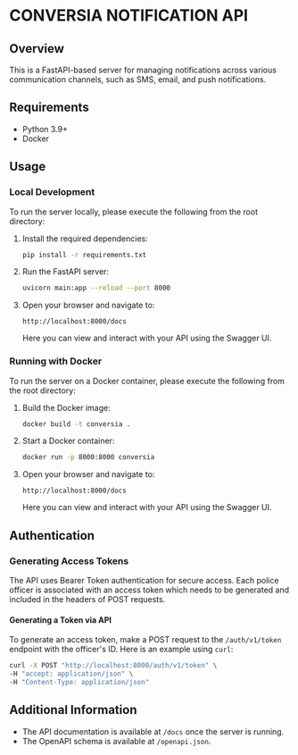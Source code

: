 # CONVERSIA NOTIFICATION API

## Overview
This is a FastAPI-based server for managing notifications across various communication channels, such as SMS, email, and push notifications.

## Requirements
- Python 3.9+
- Docker

## Usage

### Local Development
To run the server locally, please execute the following from the root directory:

1. Install the required dependencies:
    ```sh
    pip install -r requirements.txt
    ```

2. Run the FastAPI server:
    ```sh
    uvicorn main:app --reload --port 8000
    ```

3. Open your browser and navigate to:
    ```
    http://localhost:8000/docs
    ```
    Here you can view and interact with your API using the Swagger UI.

### Running with Docker

To run the server on a Docker container, please execute the following from the root directory:

1. Build the Docker image:
    ```sh
    docker build -t conversia .
    ```

2. Start a Docker container:
    ```sh
    docker run -p 8000:8000 conversia
    ```

3. Open your browser and navigate to:
    ```
    http://localhost:8000/docs
    ```
    Here you can view and interact with your API using the Swagger UI.

## Authentication

### Generating Access Tokens

The API uses Bearer Token authentication for secure access. Each police officer is associated with an access token which needs to be generated and included in the headers of POST requests.

#### Generating a Token via API

To generate an access token, make a POST request to the `/auth/v1/token` endpoint with the officer's ID. Here is an example using `curl`:

```sh
curl -X POST "http://localhost:8000/auth/v1/token" \
-H "accept: application/json" \
-H "Content-Type: application/json" 
```


## Additional Information

- The API documentation is available at `/docs` once the server is running.
- The OpenAPI schema is available at `/openapi.json`.